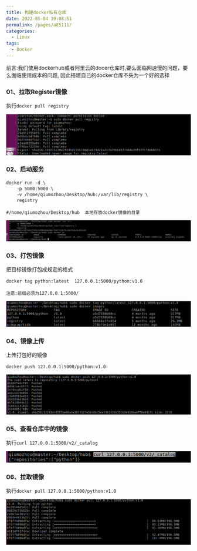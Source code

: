 ```yaml
---
title: 构建docker私有仓库
date: 2022-05-04 19:08:51
permalink: /pages/a85111/
categories:
  - Linux
tags:
  - Docker
---
```




前言:我们使用dockerhub或者阿里云的docer仓库时,要么面临网速慢的问题，要么面临使用成本的问题,
因此搭建自己的docker仓库不失为一个好的选择



### 01、拉取Register镜像
执行`docker pull registry`

![](./image/docker-register01.png)



### 02、启动服务
```
docker run -d \
    -p 5000:5000 \
    -v /home/qiumozhou/Desktop/hub:/var/lib/registry \
    registry

#/home/qiumozhou/Desktop/hub  本地存放docker镜像的目录
```

![](./image/docker-register02.png)


### 03、打包镜像
把目标镜像打包成规定的格式
```
docker tag python:latest  127.0.0.1:5000/python:v1.0

注意:前缀必须为127.0.0.1:5000/
```

![](./image/docker-register03.png)


### 04、镜像上传
上传打包好的镜像
```
docker push 127.0.0.1:5000/python:v1.0
```

![](./image/docker-register04.png)


### 05、查看仓库中的镜像
执行`curl 127.0.0.1:5000/v2/_catalog`

![](./image/docker-register05.png)


### 06、拉取镜像
执行`docker pull 127.0.0.1:5000/python:v1.0`

![](./image/docker-register06.png)